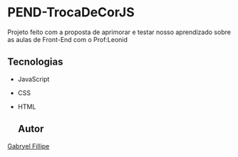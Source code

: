 # PEND-TrocaDeCorJS

Projeto feito com a proposta de aprimorar e testar nosso aprendizado sobre as aulas de Front-End com o Prof:Leonid

 ## Tecnologias
* JavaScript
* CSS
* HTML

  ## Autor
[Gabryel Fillipe](https://www.linkedin.com/in/gabryel-fillipe/)
